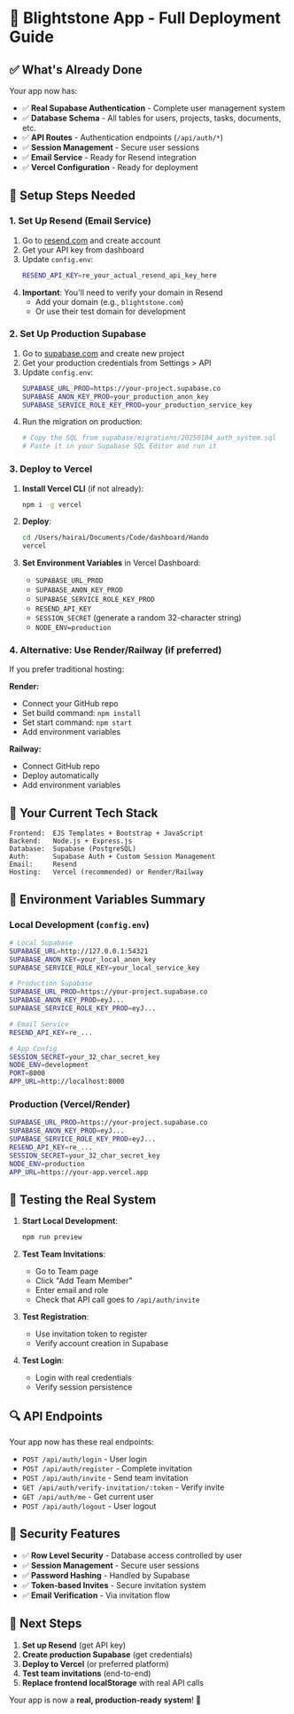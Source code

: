 # 🚀 Blightstone App - Full Deployment Guide

## ✅ What's Already Done

Your app now has:
- ✅ **Real Supabase Authentication** - Complete user management system
- ✅ **Database Schema** - All tables for users, projects, tasks, documents, etc.
- ✅ **API Routes** - Authentication endpoints (`/api/auth/*`)
- ✅ **Session Management** - Secure user sessions
- ✅ **Email Service** - Ready for Resend integration
- ✅ **Vercel Configuration** - Ready for deployment

## 🔧 Setup Steps Needed

### 1. Set Up Resend (Email Service)

1. Go to [resend.com](https://resend.com) and create account
2. Get your API key from dashboard
3. Update `config.env`:
   ```bash
   RESEND_API_KEY=re_your_actual_resend_api_key_here
   ```
4. **Important**: You'll need to verify your domain in Resend
   - Add your domain (e.g., `blightstone.com`)
   - Or use their test domain for development

### 2. Set Up Production Supabase

1. Go to [supabase.com](https://supabase.com) and create new project
2. Get your production credentials from Settings > API
3. Update `config.env`:
   ```bash
   SUPABASE_URL_PROD=https://your-project.supabase.co
   SUPABASE_ANON_KEY_PROD=your_production_anon_key
   SUPABASE_SERVICE_ROLE_KEY_PROD=your_production_service_key
   ```
4. Run the migration on production:
   ```bash
   # Copy the SQL from supabase/migrations/20250104_auth_system.sql
   # Paste it in your Supabase SQL Editor and run it
   ```

### 3. Deploy to Vercel

1. **Install Vercel CLI** (if not already):
   ```bash
   npm i -g vercel
   ```

2. **Deploy**:
   ```bash
   cd /Users/hairai/Documents/Code/dashboard/Hando
   vercel
   ```

3. **Set Environment Variables** in Vercel Dashboard:
   - `SUPABASE_URL_PROD`
   - `SUPABASE_ANON_KEY_PROD`
   - `SUPABASE_SERVICE_ROLE_KEY_PROD`
   - `RESEND_API_KEY`
   - `SESSION_SECRET` (generate a random 32-character string)
   - `NODE_ENV=production`

### 4. Alternative: Use Render/Railway (if preferred)

If you prefer traditional hosting:

**Render:**
- Connect your GitHub repo
- Set build command: `npm install`
- Set start command: `npm start`
- Add environment variables

**Railway:**
- Connect GitHub repo
- Deploy automatically
- Add environment variables

## 🎯 Your Current Tech Stack

```
Frontend:  EJS Templates + Bootstrap + JavaScript
Backend:   Node.js + Express.js
Database:  Supabase (PostgreSQL)
Auth:      Supabase Auth + Custom Session Management
Email:     Resend
Hosting:   Vercel (recommended) or Render/Railway
```

## 🔑 Environment Variables Summary

### Local Development (`config.env`)
```bash
# Local Supabase
SUPABASE_URL=http://127.0.0.1:54321
SUPABASE_ANON_KEY=your_local_anon_key
SUPABASE_SERVICE_ROLE_KEY=your_local_service_key

# Production Supabase
SUPABASE_URL_PROD=https://your-project.supabase.co
SUPABASE_ANON_KEY_PROD=eyJ...
SUPABASE_SERVICE_ROLE_KEY_PROD=eyJ...

# Email Service
RESEND_API_KEY=re_...

# App Config
SESSION_SECRET=your_32_char_secret_key
NODE_ENV=development
PORT=8000
APP_URL=http://localhost:8000
```

### Production (Vercel/Render)
```bash
SUPABASE_URL_PROD=https://your-project.supabase.co
SUPABASE_ANON_KEY_PROD=eyJ...
SUPABASE_SERVICE_ROLE_KEY_PROD=eyJ...
RESEND_API_KEY=re_...
SESSION_SECRET=your_32_char_secret_key
NODE_ENV=production
APP_URL=https://your-app.vercel.app
```

## 🧪 Testing the Real System

1. **Start Local Development**:
   ```bash
   npm run preview
   ```

2. **Test Team Invitations**:
   - Go to Team page
   - Click "Add Team Member" 
   - Enter email and role
   - Check that API call goes to `/api/auth/invite`

3. **Test Registration**:
   - Use invitation token to register
   - Verify account creation in Supabase

4. **Test Login**:
   - Login with real credentials
   - Verify session persistence

## 🔍 API Endpoints

Your app now has these real endpoints:

- `POST /api/auth/login` - User login
- `POST /api/auth/register` - Complete invitation
- `POST /api/auth/invite` - Send team invitation
- `GET /api/auth/verify-invitation/:token` - Verify invite
- `GET /api/auth/me` - Get current user
- `POST /api/auth/logout` - User logout

## 🚨 Security Features

- ✅ **Row Level Security** - Database access controlled by user
- ✅ **Session Management** - Secure user sessions
- ✅ **Password Hashing** - Handled by Supabase
- ✅ **Token-based Invites** - Secure invitation system
- ✅ **Email Verification** - Via invitation flow

## 🎉 Next Steps

1. **Set up Resend** (get API key)
2. **Create production Supabase** (get credentials)
3. **Deploy to Vercel** (or preferred platform)
4. **Test team invitations** (end-to-end)
5. **Replace frontend localStorage** with real API calls

Your app is now a **real, production-ready system**! 🚀